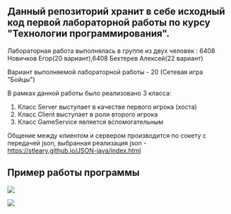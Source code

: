 ## Данный репозиторий хранит в себе исходный код первой лабораторной работы по курсу "Технологии программирования".

Лабораторная работа выполнялась в группе из двух человек : 6408 Новичков Егор(20 вариант),6408 Бехтерев Алексей(22 вариант)

Вариант выполняемой лабораторной работы - 20 (Сетевая игра "Бойцы")

В рамках данной работы было реализовано 3 класса:
1. Класс Server выступает в качестве первого игрока (хоста) 
2. Класс Client выступает в роли второго игрока
3. Класс GameService является вспомогательным

Общение между клиентом и сервером производится по сокету с передачей json, выбранная реализация json - https://stleary.github.io/JSON-java/index.html

## Пример работы программы

![](https://media.giphy.com/media/XW9IlB2xiSvQ8Msdc5/giphy.gif)

![](https://media.giphy.com/media/Ki9QgIYNv2nRSDdUl1/giphy.gif)
